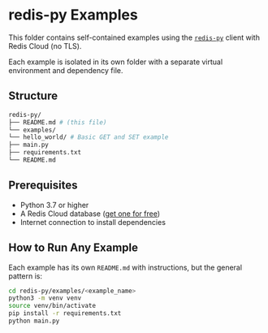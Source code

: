 # redis-py Examples

This folder contains self-contained examples using the [`redis-py`](https://github.com/redis/redis-py) client with Redis Cloud (no TLS).

Each example is isolated in its own folder with a separate virtual environment and dependency file.

## Structure
```bash
redis-py/
├── README.md # (this file)
└── examples/
└── hello_world/ # Basic GET and SET example
├── main.py
├── requirements.txt
└── README.md
```

## Prerequisites

- Python 3.7 or higher
- A Redis Cloud database ([get one for free](https://redis.com/try-free/))
- Internet connection to install dependencies

## How to Run Any Example

Each example has its own `README.md` with instructions, but the general pattern is:

```bash
cd redis-py/examples/<example_name>
python3 -m venv venv
source venv/bin/activate
pip install -r requirements.txt
python main.py
```